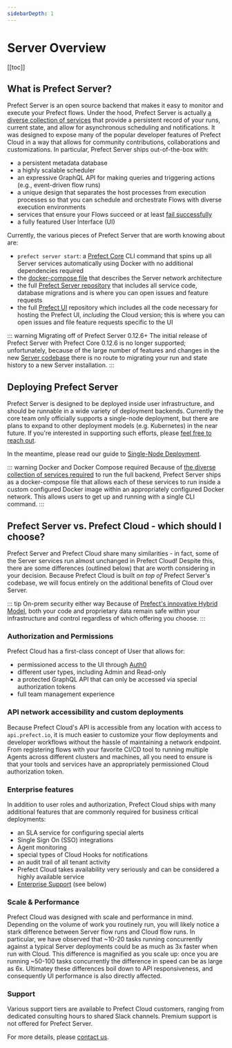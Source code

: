 ```yaml
---
sidebarDepth: 1
---
```


# Server Overview


[[toc]]


## What is Prefect Server?

Prefect Server is an open source backend that makes it easy to monitor and execute your Prefect flows. 
Under the hood, Prefect Server is actually [a diverse collection of services](architecture.html) that provide a persistent record of your runs, current state, and allow for asynchronous scheduling and notifications.
It was designed to expose many of the popular developer features of Prefect Cloud in a way that allows for community contributions, collaborations and customizations.  In particular, Prefect Server ships out-of-the-box with:

- a persistent metadata database
- a highly scalable scheduler 
- an expressive GraphQL API for making queries and triggering actions (e.g., event-driven flow runs)
- a unique design that separates the host processes from execution processes so that you can schedule and orchestrate Flows with diverse execution environments
- services that ensure your Flows succeed or at least [fail successfully](https://medium.com/the-prefect-blog/positive-and-negative-data-engineering-a02cb497583d)
- a fully featured User Interface (UI) 

Currently, the various pieces of Prefect Server that are worth knowing about are:

- `prefect server start`: a [Prefect Core](https://github.com/PrefectHQ/prefect) CLI command that spins up all Server services automatically using Docker with no additional dependencies required
- the [docker-compose file](https://github.com/PrefectHQ/prefect/blob/master/src/prefect/cli/docker-compose.yml) that describes the Server network architecture
- the full [Prefect Server repository](https://github.com/PrefectHQ/Server) that includes all service code, database migrations and is where you can open issues and feature requests
- the full [Prefect UI](https://github.com/PrefectHQ/ui) repository which includes all the code necessary for hosting the Prefect UI, _including_ the Cloud version; this is where you can open issues and file feature requests specific to the UI

::: warning Migrating off of Prefect Server 0.12.6+
The initial release of Prefect Server with Prefect Core 0.12.6 is no longer supported; unfortunately, because of the large number of features and changes in the new [Server codebase](https://github.com/PrefectHQ/server) there is no route to migrating your run and state history to a new Server installation.
:::

## Deploying Prefect Server

Prefect Server is designed to be deployed inside user infrastructure, and should be runnable in a wide
variety of deployment backends. Currently the core team only officially supports a single-node
deployment, but there are plans to expand to other deployment models (e.g. Kubernetes) in the near future. If you're
interested in supporting such efforts, please [feel free to reach out](mailto:hello@prefect.io).

In the meantime, please read our guide to [Single-Node Deployment](/orchestration/Server/deploy-local.html).

::: warning Docker and Docker Compose required
Because of [the diverse collection of services required](architecture.html) to run the full backend, Prefect Server ships as a docker-compose file that allows each of these services to run inside a custom configured Docker image within an appropriately configured Docker network.  This allows users to get up and running with a single CLI command.
:::

## Prefect Server vs. Prefect Cloud - which should I choose?

Prefect Server and Prefect Cloud share many similarities - in fact, some of the Server services run almost unchanged in Prefect Cloud! Despite this, there are some differences (outlined below) that are worth considering in your decision. Because Prefect Cloud is built _on top of_ Prefect Server's codebase, we will focus entirely on the additional benefits of Cloud over Server.

::: tip On-prem security either way
Because of [Prefect's innovative Hybrid Model](https://medium.com/the-prefect-blog/the-prefect-hybrid-model-1b70c7fd296), both your code and proprietary data remain safe within your infrastructure and control regardless of which offering you choose.
:::

### Authorization and Permissions

Prefect Cloud has a first-class concept of User that allows for:
- permissioned access to the UI through [Auth0](https://auth0.com/)
- different user types, including Admin and Read-only
- a protected GraphQL API that can only be accessed via special authorization tokens
- full team management experience

### API network accessibility and custom deployments

Because Prefect Cloud's API is accessible from any location with access to `api.prefect.io`, it is much easier to customize your flow deployments and developer workflows without the hassle of maintaining a network endpoint. From registering flows with your favorite CI/CD tool to running multiple Agents across different clusters and machines, all you need to ensure is that your tools and services have an appropriately permissioned Cloud authorization token.

### Enterprise features

In addition to user roles and authorization, Prefect Cloud ships with many additional features that are commonly required for business critical deployments:
- an SLA service for configuring special alerts
- Single Sign On (SSO) integrations
- Agent monitoring
- special types of Cloud Hooks for notifications
- an audit trail of all tenant activity
- Prefect Cloud takes availability very seriously and can be considered a highly available service
- [Enterprise Support](#support) (see below)

### Scale & Performance

Prefect Cloud was designed with scale and performance in mind.  Depending on the volume of work you routinely run, you will likely notice a stark difference between Server flow runs and Cloud flow runs.  In particular, we have observed that ~10-20 tasks running concurrently against a typical Server deployments could be as much as 3x faster when run with Cloud.  This difference is magnified as you scale up: once you are running ~50-100 tasks concurrently the difference in speed can be as large as 6x.  Ultimatey these differences boil down to API responsiveness, and consequently UI performance is also directly affected.

### Support

Various support tiers are available to Prefect Cloud customers, ranging from dedicated consulting hours to shared Slack channels.  Premium support is not offered for Prefect Server.

For more details, please [contact us](mailto:hello@prefect.io).
